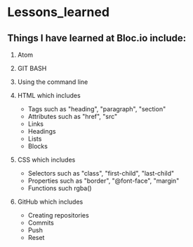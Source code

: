 # Lessons_learned
<h2>Things I have learned at Bloc.io include:</h2>

1.   Atom
2.   GIT BASH
3.   Using the command line
4.   HTML which includes
     *  Tags such as "heading", "paragraph", "section"
     *  Attributes such as "href", "src"
     *  Links
     *  Headings
     *  Lists
     *  Blocks

5.   CSS which includes
      * Selectors such as "class", "first-child", "last-child"
      * Properties such as "border", "@font-face", "margin"
      * Functions such rgba()

6.   GitHub which includes
      * Creating repositories
      * Commits
      * Push
      * Reset

